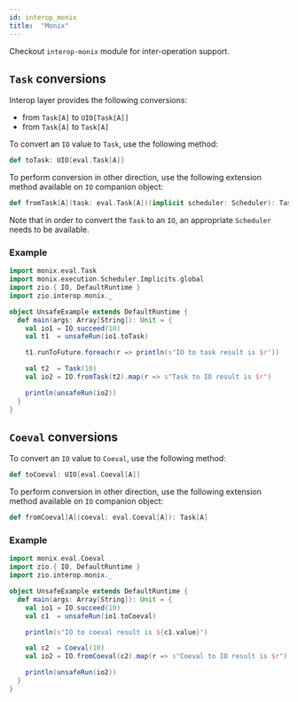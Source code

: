 ```yaml
---
id: interop_monix
title:  "Monix"
---
```


Checkout `interop-monix` module for inter-operation support.

## `Task` conversions

Interop layer provides the following conversions:

- from `Task[A]` to `UIO[Task[A]]`
- from `Task[A]` to `Task[A]`

To convert an `IO` value to `Task`, use the following method:

```scala
def toTask: UIO[eval.Task[A]]
```

To perform conversion in other direction, use the following extension method
available on `IO` companion object:

```scala
def fromTask[A](task: eval.Task[A])(implicit scheduler: Scheduler): Task[A]
```

Note that in order to convert the `Task` to an `IO`, an appropriate `Scheduler`
needs to be available.

### Example

```scala
import monix.eval.Task
import monix.execution.Scheduler.Implicits.global
import zio.{ IO, DefaultRuntime }
import zio.interop.monix._

object UnsafeExample extends DefaultRuntime {
  def main(args: Array[String]): Unit = {
    val io1 = IO.succeed(10)
    val t1  = unsafeRun(io1.toTask)

    t1.runToFuture.foreach(r => println(s"IO to task result is $r"))

    val t2  = Task(10)
    val io2 = IO.fromTask(t2).map(r => s"Task to IO result is $r")

    println(unsafeRun(io2))
  }
}
```

## `Coeval` conversions

To convert an `IO` value to `Coeval`, use the following method:

```scala
def toCoeval: UIO[eval.Coeval[A]]
```

To perform conversion in other direction, use the following extension method
available on `IO` companion object:

```scala
def fromCoeval[A](coeval: eval.Coeval[A]): Task[A]
```

### Example

```scala
import monix.eval.Coeval
import zio.{ IO, DefaultRuntime }
import zio.interop.monix._

object UnsafeExample extends DefaultRuntime {
  def main(args: Array[String]): Unit = {
    val io1 = IO.succeed(10)
    val c1  = unsafeRun(io1.toCoeval) 

    println(s"IO to coeval result is ${c1.value}")

    val c2  = Coeval(10)
    val io2 = IO.fromCoeval(c2).map(r => s"Coeval to IO result is $r")

    println(unsafeRun(io2))
  }
}
```
